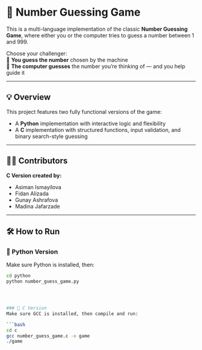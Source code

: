 # 🎯 Number Guessing Game

This is a multi-language implementation of the classic **Number Guessing Game**, where either you or the computer tries to guess a number between 1 and 999.

Choose your challenger:  
🧠 **You guess the number** chosen by the machine  
🤖 **The computer guesses** the number you’re thinking of — and you help guide it

---

## 💡 Overview

This project features two fully functional versions of the game:

- A **Python** implementation with interactive logic and flexibility
- A **C** implementation with structured functions, input validation, and binary search-style guessing


---

## 🧑‍💻 Contributors

**C Version created by:**
- Asiman Ismayilova  
- Fidan Alizada  
- Gunay Ashrafova  
- Madina Jafarzade  

---

## 🛠 How to Run

### 🔹 Python Version
Make sure Python is installed, then:

```bash
cd python
python number_guess_game.py




### 🔹 C Version
Make sure GCC is installed, then compile and run:

```bash
cd c
gcc number_guess_game.c -o game
./game

